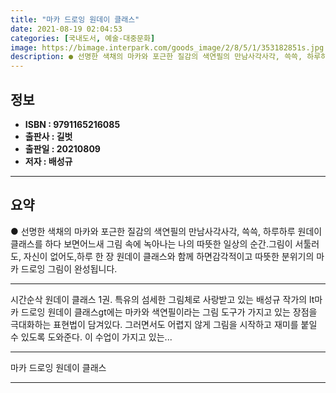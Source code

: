 ```yaml
---
title: "마카 드로잉 원데이 클래스"
date: 2021-08-19 02:04:53
categories: [국내도서, 예술-대중문화]
image: https://bimage.interpark.com/goods_image/2/8/5/1/353182851s.jpg
description: ● 선명한 색채의 마카와 포근한 질감의 색연필의 만남사각사각, 쓱쓱, 하루하루 원데이 클래스를 하다 보면어느새 그림 속에 녹아나는 나의 따뜻한 일상의 순간.그림이 서툴러도, 자신이 없어도,하루 한 장 원데이 클래스와 함께 하면감각적이고 따뜻한 분위기의 마카 드로잉 그림이 완성됩니다.
---
```


## **정보**

- **ISBN : 9791165216085**
- **출판사 : 길벗**
- **출판일 : 20210809**
- **저자 : 배성규**

------



## **요약**

●  선명한 색채의 마카와 포근한 질감의 색연필의 만남사각사각, 쓱쓱, 하루하루 원데이 클래스를 하다 보면어느새 그림 속에 녹아나는 나의 따뜻한 일상의 순간.그림이 서툴러도, 자신이 없어도,하루 한 장 원데이 클래스와 함께 하면감각적이고 따뜻한 분위기의 마카 드로잉 그림이 완성됩니다.

------

시간순삭 원데이 클래스 1권. 특유의 섬세한 그림체로 사랑받고 있는 배성규 작가의 lt마카 드로잉 원데이 클래스gt에는 마카와 색연필이라는 그림 도구가 가지고 있는 장점을 극대화하는 표현법이 담겨있다. 그러면서도 어렵지 않게 그림을 시작하고 재미를 붙일 수 있도록 도와준다. 이 수업이 가지고 있는... 

------


마카 드로잉 원데이 클래스 

------


